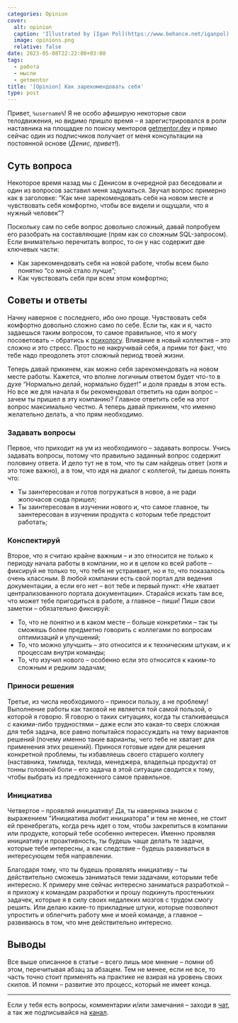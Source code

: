 ```yaml
---
categories: Opinion
cover:
  alt: opinion
  caption: 'Illustrated by [Igan Pol](https://www.behance.net/iganpol)'
  image: opinions.png
  relative: false
date: 2023-05-08T22:22:00+03:00
tags:
  - работа
  - мысли
  - getmentor
title: '[Opinion] Как зарекомендовать себя'
type: post
---
```


Привет, `%username%`! Я не особо афиширую некоторые свои телодвижения, но видимо пришло время – я зарегистрировался в роли наставника на площадке по поиску менторов [getmentor.dev](https://getmentor.dev/mentor/michael-savin-1427) и прямо сейчас один из подписчиков получает от меня консультации на постоянной основе (*Денис, привет!*).

## Суть вопроса

Некоторое время назад мы с Денисом в очередной раз беседовали и один из вопросов заставил меня задуматься. Звучал вопрос примерно как в заголовке: “Как мне зарекомендовать себя на новом месте и чувствовать себя комфортно, чтобы все видели и ощущали, что я нужный человек”?

Поскольку сам по себе вопрос довольно сложный, давай попробуем его разобрать на составляющие (прям как со сложным SQL-запросом). Если внимательно перечитать вопрос, то он у нас содержит две ключевых части:

- Как зарекомендовать себя на новой работе, чтобы всем было понятно “со мной стало лучше”;
- Как чувствовать себя при всем этом комфортно;

## Советы и ответы

Начну наверное с последнего, ибо оно проще. Чувствовать себя комфортно довольно сложно само по себе. Если ты, как и я, часто задаешься таким вопросом, то самое правильное, что я могу посоветовать – обратись к [психологу](https://t.me/psihologsvami). Вливание в новый коллектив – это сложно и это стресс. Просто не накручивай себя, а прими тот факт, что тебе надо преодолеть этот сложный период твоей жизни.

Теперь давай прикинем, как можно себя зарекомендовать на новом месте работы. Кажется, что вполне логичным ответом будет что-то в духе “Нормально делай, нормально будет!” и доля правды в этом есть. Но все же для начала я бы рекомендовал ответить на один вопрос – зачем ты пришел в эту компанию? Главное ответить себе на этот вопрос максимально честно. А теперь давай прикинем, что именно желательно делать, а что прям необходимо.

### Задавать вопросы

Первое, что приходит на ум из необходимого – задавать вопросы. Учись задавать вопросы, потому что правильно заданный вопрос содержит половину ответа. И дело тут не в том, что ты сам найдешь ответ (хотя и это тоже важно), а в том, что идя на диалог с коллегой, ты даешь понять что:

- Ты заинтересован и готов погружаться в новое, а не ради жопочасов сюда пришел;
- Ты заинтересован в изучении нового и, что самое главное, ты заинтересован в изучении продукта с которым тебе предстоит работать;

### Конспектируй

Второе, что я считаю крайне важным – и это относится не только к периоду начала работы в компании, но и в целом ко всей работе – фиксируй не только то, что тебя не устраивает, но и то, что показалось очень классным. В любой компании есть свой портал для ведения документации, а если его нет – вот тебе и первый пункт: «Не хватает централизованного портала документации». Старайся искать там все, что может тебе пригодиться в работе, а главное – пиши! Пиши свои заметки – обязательно фиксируй:

- То, что не понятно и в каком месте – больше конкретики – так ты сможешь более предметно говорить с коллегами по вопросам оптимизаций и улучшений;
- То, что можно улучшить – это относится и к техническим штукам, и к процессам внутри команды;
- То, что изучил нового – особенно если это относится к каким-то сложным и редким задачам;

### Приноси решения

Третье, из числа необходимого – приноси пользу, а не проблему! Выполнение работы как таковой не является той самой пользой, о которой я говорю. Я говорю о таких ситуациях, когда ты сталкиваешься с какими-либо трудностями – даже если это какая-то сверх сложная для тебя задача, все равно попытайся порассуждать на тему вариантов решений (почему именно такие варианты, чего тебе не хватает для применения этих решений). Принося готовые идеи для решения конкретной проблемы, ты избавляешь своего старшего коллегу (наставника, тимлида, техлида, менеджера, владельца продукта) от тонны головной боли – его задача в этой ситуации сводится к тому, чтобы выбрать из предложенного самое правильное.

### Инициатива

Четвертое – проявляй инициативу! Да, ты наверняка знаком с выражением "Инициатива любит инициатора" и тем не менее, не стоит ей пренебрегать, когда речь идет о том, чтобы закрепиться в компании или продукте, который тебе особенно интересен. Именно проявляя инициативу и проактивность, ты будешь чаще делать те задачи, которые тебе интересны, а как следствие – будешь развиваться в интересующем тебя направлении.

Благодаря тому, что ты будешь проявлять инициативу – ты действительно сможешь заниматься теми задачами, которыми тебе интересно. К примеру мне сейчас интересно заниматься разработкой – я прихожу к командам разработки и прошу подкинуть простеньких задачек, которые я в силу своих недалеких мозгов с трудом смогу решить. Или делаю какие-то прикладные штуки, которые позволяют упростить и облегчить работу мне и моей команде, а главное – развиваюсь в том, что мне действительно интересно.

## Выводы

Все выше описанное в статье – всего лишь мое мнение – помни об этом, перечитывая абзац за абзацем. Тем не менее, если не все, то часть точно стоит применять на практике не взирая на уровень своих скилов. И помни – развитие это процесс, который не имеет конца.

---
Если у тебя есть вопросы, комментарии и/или замечания – заходи в [чат](https://ttttt.me/jtprogru_chat), а так же подписывайся на [канал](https://ttttt.me/jtprogru_channel).
